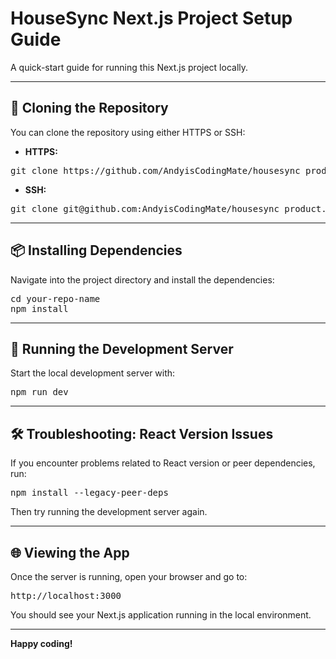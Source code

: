 # HouseSync Next.js Project Setup Guide

A quick-start guide for running this Next.js project locally.

---

## 🚀 Cloning the Repository

You can clone the repository using either HTTPS or SSH:

- **HTTPS:**

<pre>git clone https://github.com/AndyisCodingMate/housesync_product.git </pre>


- **SSH:**

<pre>git clone git@github.com:AndyisCodingMate/housesync_product.git </pre>

---

## 📦 Installing Dependencies

Navigate into the project directory and install the dependencies:

<pre>cd your-repo-name 
npm install</pre>

---

## 🏃 Running the Development Server

Start the local development server with:

<pre>npm run dev</pre>

---

## 🛠️ Troubleshooting: React Version Issues

If you encounter problems related to React version or peer dependencies, run:

<pre>npm install --legacy-peer-deps</pre>


Then try running the development server again.

---

## 🌐 Viewing the App

Once the server is running, open your browser and go to:

<pre>http://localhost:3000</pre>



You should see your Next.js application running in the local environment.

---

**Happy coding!**